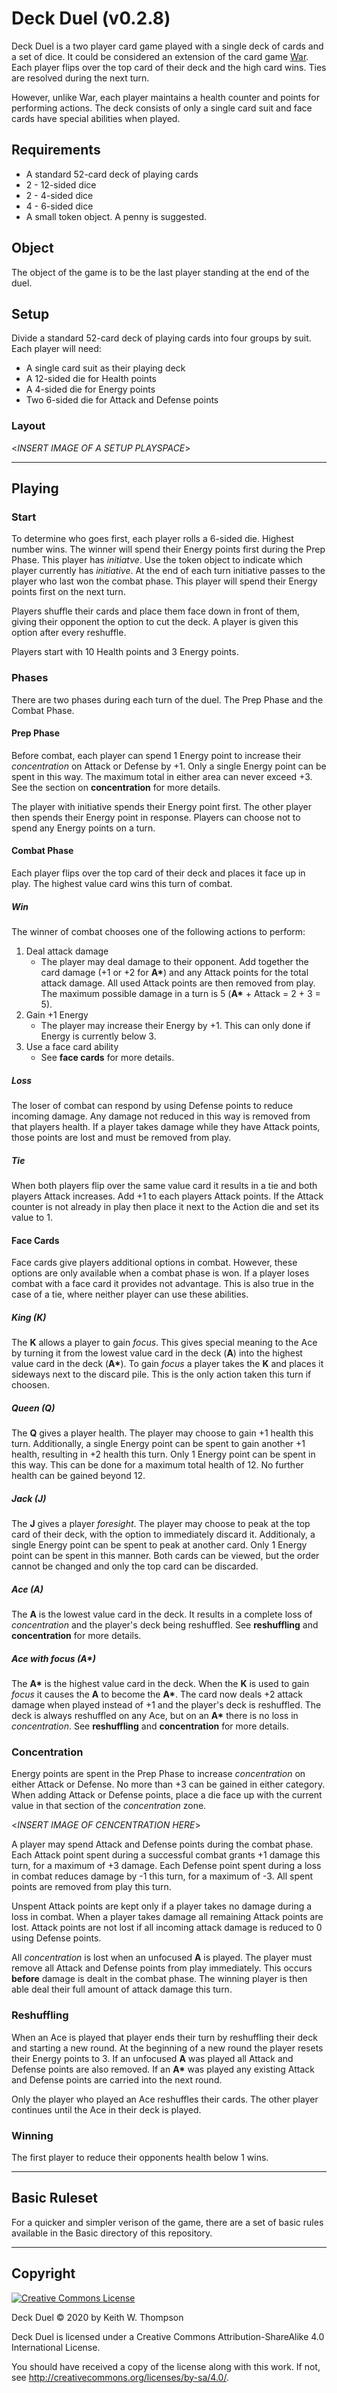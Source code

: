 # Deck Duel (v0.2.8)

Deck Duel is a two player card game played with a single deck of cards and a set of dice. It could be considered an extension of the card game [War](https://en.wikipedia.org/wiki/War_%28card_game%29). Each player flips over the top card of their deck and the high card wins. Ties are resolved during the next turn.

However, unlike War, each player maintains a health counter and points for performing actions. The deck consists of only a single card suit and face cards have special abilities when played.

## Requirements

- A standard 52-card deck of playing cards
- 2 - 12-sided dice
- 2 - 4-sided dice
- 4 - 6-sided dice
- A small token object. A penny is suggested.

## Object

The object of the game is to be the last player standing at the end of the duel.

## Setup

Divide a standard 52-card deck of playing cards into four groups by suit.
Each player will need:

- A single card suit as their playing deck
- A 12-sided die for Health points
- A 4-sided die for Energy points
- Two 6-sided die for Attack and Defense points

### Layout

<*INSERT IMAGE OF A SETUP PLAYSPACE*>

---

## Playing

### Start

To determine who goes first, each player rolls a 6-sided die. Highest number wins. The winner will spend their Energy points first during the Prep Phase. This player has *initiatve*. Use the token object to indicate which player currently has *initiative*. At the end of each turn initiative passes to the player who last won the combat phase. This player will spend their Energy points first on the next turn.

Players shuffle their cards and place them face down in front of them, giving their opponent the option to cut the deck. A player is given this option after every reshuffle.

Players start with 10 Health points and 3 Energy points.

### Phases

There are two phases during each turn of the duel. The Prep Phase and the Combat Phase.

#### Prep Phase

Before combat, each player can spend 1 Energy point to increase their *concentration* on Attack or Defense by +1. Only a single Energy point can be spent in this way. The maximum total in either area can never exceed +3. See the section on **concentration** for more details.

The player with initiative spends their Energy point first. The other player then spends their Energy point in response. Players can choose not to spend any Energy points on a turn.

#### Combat Phase

Each player flips over the top card of their deck and places it face up in play. The highest value card wins this turn of combat.

##### Win

The winner of combat chooses one of the following actions to perform:

1. Deal attack damage
   - The player may deal damage to their opponent. Add together the card damage (+1 or +2 for **A\***) and any Attack points for the total attack damage. All used Attack points are then removed from play. The maximum possible damage in a turn is 5 (**A\*** + Attack = 2 + 3 = 5).
2. Gain +1 Energy
   - The player may increase their Energy by +1. This can only done if Energy is currently below 3.
3. Use a face card ability
   - See **face cards** for more details.

##### Loss

The loser of combat can respond by using Defense points to reduce incoming damage. Any damage not reduced in this way is removed from that players health. If a player takes damage while they have Attack points, those points are lost and must be removed from play.

##### Tie

When both players flip over the same value card it results in a tie and both players Attack increases. Add +1 to each players Attack points. If the Attack counter is not already in play then place it next to the Action die and set its value to 1.

#### Face Cards

Face cards give players additional options in combat. However, these options are only available when a combat phase is won. If a player loses combat with a face card it provides not advantage. This is also true in the case of a tie, where neither player can use these abilities.

##### King (**K**)

The **K** allows a player to gain *focus*. This gives special meaning to the Ace by turning it from the lowest value card in the deck (**A**) into the highest value card in the deck (**A\***). To gain *focus* a player takes the **K** and places it sideways next to the discard pile. This is the only action taken this turn if choosen.

##### Queen (**Q**)

The **Q** gives a player health. The player may choose to gain +1 health this turn. Additionally, a single Energy point can be spent to gain another +1 health, resulting in +2 health this turn. Only 1 Energy point can be spent in this way. This can be done for a maximum total health of 12. No further health can be gained beyond 12.

##### Jack (**J**)

The **J** gives a player *foresight*. The player may choose to peak at the top card of their deck, with the option to immediately discard it. Additionaly, a single Energy point can be spent to peak at another card. Only 1 Energy point can be spent in this manner. Both cards can be viewed, but the order cannot be changed and only the top card can be discarded.

##### Ace (**A**)

The **A** is the lowest value card in the deck. It results in a complete loss of *concentration* and the player's deck being reshuffled. See **reshuffling** and **concentration** for more details.

##### Ace with focus (**A\***)

The **A\*** is the highest value card in the deck. When the **K** is used to gain *focus* it causes the **A** to become the **A\***. The card now deals +2 attack damage when played instead of +1 and the player's deck is reshuffled. The deck is always reshuffled on any Ace, but on an **A\*** there is no loss in *concentration*. See **reshuffling** and **concentration** for more details.

### Concentration

Energy points are spent in the Prep Phase to increase *concentration* on either Attack or Defense. No more than +3 can be gained in either category. When adding Attack or Defense points, place a die face up with the current value in that section of the *concentration* zone.

<*INSERT IMAGE OF CENCENTRATION HERE*>

A player may spend Attack and Defense points during the combat phase. Each Attack point spent during a successful combat grants +1 damage this turn, for a maximum of +3 damage. Each Defense point spent during a loss in combat reduces damage by -1 this turn, for a maximum of -3. All spent points are removed from play this turn.

Unspent Attack points are kept only if a player takes no damage during a loss in combat. When a player takes damage all remaining Attack points are lost. Attack points are not lost if all incoming attack damage is reduced to 0 using Defense points.

All *concentration* is lost when an unfocused **A** is played. The player must remove all Attack and Defense points from play immediately. This occurs **before** damage is dealt in the combat phase. The winning player is then able deal their full amount of attack damage this turn.

### Reshuffling

When an Ace is played that player ends their turn by reshuffling their deck and starting a new round. At the beginning of a new round the player resets their Energy points to 3. If an unfocused **A** was played all Attack and Defense points are also removed. If an **A\*** was played any existing Attack and Defense points are carried into the next round.

Only the player who played an Ace reshuffles their cards. The other player continues until the Ace in their deck is played.

### Winning

The first player to reduce their opponents health below 1 wins.

---

## Basic Ruleset

For a quicker and simpler verison of the game, there are a set of basic rules available in the Basic directory of this repository.

---

## Copyright

<a rel="license" href="http://creativecommons.org/licenses/by-sa/4.0/"><img alt="Creative Commons License" style="border-width:0" src="https://i.creativecommons.org/l/by-sa/4.0/88x31.png" /></a>

Deck Duel © 2020 by Keith W. Thompson

Deck Duel is licensed under a
Creative Commons Attribution-ShareAlike 4.0 International License.

You should have received a copy of the license along with this work. If not, see <http://creativecommons.org/licenses/by-sa/4.0/>.
